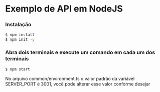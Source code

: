 # Exemplo de API em NodeJS

### Instalação

```sh
$ npm install
$ npm init -y
```

### Abra dois terminais e execute um comando em cada um dos terminais


```sh
$ npm start
```

No arquivo common/environment.ts o valor padrão da variável SERVER_PORT é 3001, você pode alterar esse valor conforme desejar
